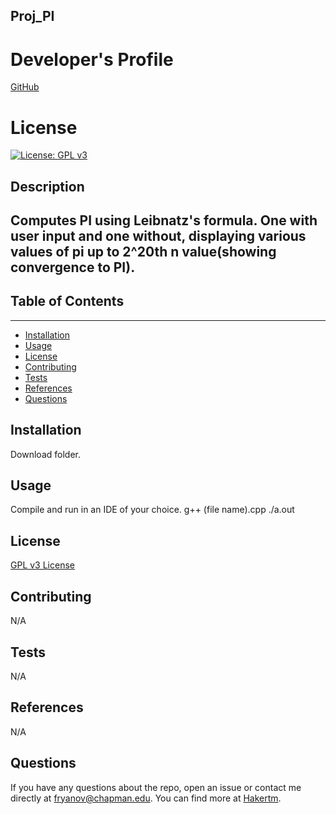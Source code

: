 
## Proj_PI

# Developer's Profile
[GitHub](https://github.com/Hakertm)
# License 
[![License: GPL v3](https://img.shields.io/badge/License-GPLv3-blue.svg)](https://www.gnu.org/licenses/gpl-3.0)

## Description 
Computes PI using Leibnatz's formula. One with user input and one without, displaying various values of pi up to 2^20th n value(showing convergence to PI).
------------------
## Table of Contents
-------------------
* [Installation](#installation)
* [Usage](#usage)
* [License](#license)
* [Contributing](#contributing)
* [Tests](#tests)
* [References](#refrences)
* [Questions](#questions)

## Installation 
Download folder.


## Usage 
Compile and run in an IDE of your choice.
g++ (file name).cpp ./a.out

## License 
[GPL v3 License](https://www.gnu.org/licenses/gpl-3.0)


## Contributing 
N/A

## Tests
N/A

## References
N/A 

## Questions 
If you have any questions about the repo, open an issue or contact me directly
at fryanov@chapman.edu. You can find more at [Hakertm](https://github.com/Hakertm). 
        
